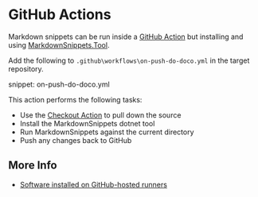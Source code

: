 # GitHub Actions

Markdown snippets can be run inside a [GitHub Action](https://help.github.com/en/actions) but installing and using [MarkdownSnippets.Tool](#installation).

Add the following to `.github\workflows\on-push-do-doco.yml` in the target repository.

snippet: on-push-do-doco.yml

This action performs the following tasks:

 * Use the [Checkout Action](https://github.com/marketplace/actions/checkout) to pull down the source
 * Install the MarkdownSnippets dotnet tool
 * Run MarkdownSnippets against the current directory
 * Push any changes back to GitHub


## More Info

 * [Software installed on GitHub-hosted runners](https://help.github.com/en/actions/automating-your-workflow-with-github-actions/software-installed-on-github-hosted-runners)